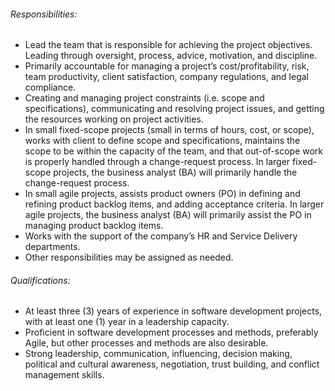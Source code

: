 <!-- ---
layout:       jobs
class:        job
title:        "Project Manager"
titles:        "Apply now | Project Manager"
photo: "https://www.orangeandbronze.com/assets/images/fb-careers.png"
description:  Lead the team that is responsible for achieving the project objectives. Leading through oversight, process, advice, motivation, and discipline. 
date:         2018-04-03 16:42:00 +0800
categories:   jobs
--- -->
<!-- Do not leave new lines after each element. Elements after new lines will not be rendered. -->
<h6 class="-dark">Responsibilities:</h6>
<ul>
	<li>Lead the team that is responsible for achieving the project objectives. Leading through oversight, process, advice, motivation, and discipline.</li>
	<li>Primarily accountable for managing a project’s cost/profitability, risk, team productivity, client satisfaction, company regulations, and legal compliance.</li>
	<li>Creating and managing project constraints (i.e. scope and specifications), communicating and resolving project issues, and getting the resources working on project activities.</li>
	<li>In small fixed-scope projects (small in terms of hours, cost, or scope), works with client to define scope and specifications, maintains the scope to be within the capacity of the team, and that out-of-scope work is properly handled through a change-request process. In larger fixed-scope projects, the business analyst (BA) will primarily handle the change-request process.</li>
	<li>In small agile projects, assists product owners (PO) in defining and refining product backlog items, and adding acceptance criteria. In larger agile projects, the business analyst (BA) will primarily assist the PO in managing product backlog items.</li>
	<li>Works with the support of the company’s HR and Service Delivery departments.</li>
    <li>Other responsibilities may be assigned as needed.</li>
</ul>
<h6 class="-dark">Qualifications:</h6>
<ul>
	<li>At least three (3) years of experience in software development projects, with at least one (1) year in a leadership capacity.</li>
	<li>Proficient in software development processes and methods, preferably Agile, but other processes and methods are also desirable.</li>
	<li>Strong leadership, communication, influencing, decision making, political and cultural awareness, negotiation, trust building, and conflict management skills.</li>
</ul>


